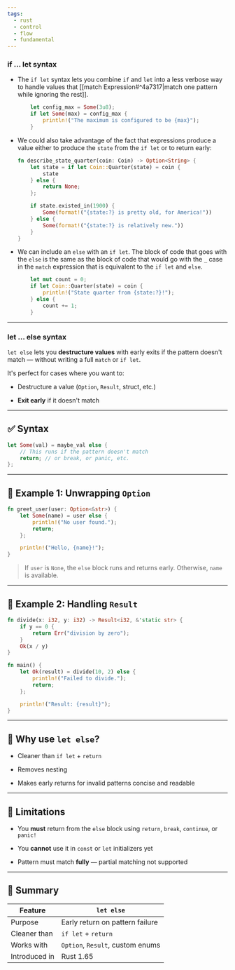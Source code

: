 ```yaml
---
tags:
  - rust
  - control
  - flow
  - fundamental
---
```


### if ... let syntax

- The `if let` syntax lets you combine `if` and `let` into a less verbose way to handle values that [[match Expression#^4a7317|match one pattern while ignoring the rest]].
	```rust
	    let config_max = Some(3u8);
	    if let Some(max) = config_max {
	        println!("The maximum is configured to be {max}");
	    }
	```

- We could also take advantage of the fact that expressions produce a value either to produce the `state` from the `if let` or to return early:
	```rust
	fn describe_state_quarter(coin: Coin) -> Option<String> {
	    let state = if let Coin::Quarter(state) = coin {
	        state
	    } else {
	        return None;
	    };
	
	    if state.existed_in(1900) {
	        Some(format!("{state:?} is pretty old, for America!"))
	    } else {
	        Some(format!("{state:?} is relatively new."))
	    }
	}
	```

- We can include an `else` with an `if let`. The block of code that goes with the `else` is the same as the block of code that would go with the `_` case in the `match` expression that is equivalent to the `if let` and `else`.
	```rust
	    let mut count = 0;
	    if let Coin::Quarter(state) = coin {
	        println!("State quarter from {state:?}!");
	    } else {
	        count += 1;
	    }
	```

---

### let ... else syntax

`let else` lets you **destructure values** with early exits if the pattern doesn't match — without writing a full `match` or `if let`.

It's perfect for cases where you want to:

- Destructure a value (`Option`, `Result`, struct, etc.)
    
- **Exit early** if it doesn't match
    

---

## ✅ Syntax

```rust
let Some(val) = maybe_val else {
    // This runs if the pattern doesn't match
    return; // or break, or panic, etc.
};
```

---

## 🧪 Example 1: Unwrapping `Option`

```rust
fn greet_user(user: Option<&str>) {
    let Some(name) = user else {
        println!("No user found.");
        return;
    };

    println!("Hello, {name}!");
}
```

> If `user` is `None`, the `else` block runs and returns early. Otherwise, `name` is available.

---

## 🧪 Example 2: Handling `Result`

```rust
fn divide(x: i32, y: i32) -> Result<i32, &'static str> {
    if y == 0 {
        return Err("division by zero");
    }
    Ok(x / y)
}

fn main() {
    let Ok(result) = divide(10, 2) else {
        println!("Failed to divide.");
        return;
    };

    println!("Result: {result}");
}
```

---

## 🧠 Why use `let else`?

- Cleaner than `if let` + `return`
    
- Removes nesting
    
- Makes early returns for invalid patterns concise and readable
    

---

## 🚫 Limitations

- You **must** return from the `else` block using `return`, `break`, `continue`, or `panic!`
    
- You **cannot** use it in `const` or `let` initializers yet
    
- Pattern must match **fully** — partial matching not supported
    

---

## 🧠 Summary

|Feature|`let else`|
|---|---|
|Purpose|Early return on pattern failure|
|Cleaner than|`if let` + `return`|
|Works with|`Option`, `Result`, custom enums|
|Introduced in|Rust 1.65|
